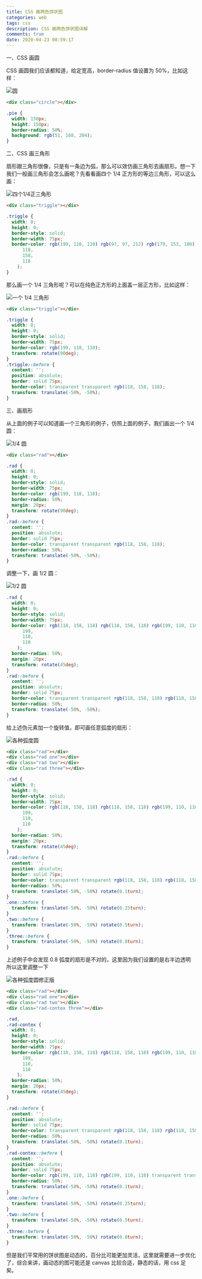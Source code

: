 ```yaml
---
title: CSS 画两色饼状图
categories: web
tags: css
description: CSS 画两色饼状图详解
comments: true
date: 2020-04-23 08:59:17
---
```


一、CSS 画圆

CSS 画圆我们应该都知道，给定宽高，border-radius 值设置为 50%，比如这样：

![圆](https://raw.githubusercontent.com/Canace22/Assets/main/images/circle.png)

```html
<div class="circle"></div>
```

```css
.pie {
  width: 150px;
  height: 150px;
  border-radius: 50%;
  background: rgb(51, 168, 204);
}
```

二、CSS 画三角形

扇形跟三角形很像，只是有一条边为弧，那么可以效仿画三角形去画扇形。想一下我们一般画三角形会怎么画呢？先看看画四个 1/4 正方形的等边三角形，可以这么画：

![四个1/4正三角形](https://raw.githubusercontent.com/Canace22/Assets/main/images/triggle.png)

```html
<div class="triggle"></div>
```

```css
.triggle {
  width: 0;
  height: 0;
  border-style: solid;
  border-width: 75px;
  border-color: rgb(199, 110, 110) rgb(97, 97, 212) rgb(179, 153, 106) rgb(
      118,
      158,
      118
    );
}
```

那么画一个 1/4 三角形呢？可以在纯色正方形的上面盖一层正方形，比如这样：

![一个 1/4 三角形](https://raw.githubusercontent.com/Canace22/Assets/main/images/triggle-one.png)

```html
<div class="triggle"></div>
```

```css
.triggle {
  width: 0;
  height: 0;
  border-style: solid;
  border-width: 75px;
  border-color: rgb(199, 110, 110);
  transform: rotate(90deg);
}
.triggle::before {
  content: '';
  position: absolute;
  border: solid 75px;
  border-color: transparent transparent rgb(118, 158, 118);
  transform: translate(-50%, -50%);
}
```

三、画扇形

从上面的例子可以知道画一个三角形的例子，仿照上面的例子，我们画出一个 1/4 圆：

![1/4 圆](https://raw.githubusercontent.com/Canace22/Assets/main/images/1-4circle.png)

```html
<div class="rad"></div>
```

```css
.rad {
  width: 0;
  height: 0;
  border-style: solid;
  border-width: 75px;
  border-color: rgb(199, 110, 110);
  border-radius: 50%;
  margin: 20px;
  transform: rotate(90deg);
}
.rad::before {
  content: '';
  position: absolute;
  border: solid 75px;
  border-color: transparent transparent rgb(118, 158, 118);
  border-radius: 50%;
  transform: translate(-50%, -50%);
}
```

调整一下，画 1/2 圆：

![1/2 圆](https://raw.githubusercontent.com/Canace22/Assets/main/images/1-2circle.png)

```css
.rad {
  width: 0;
  height: 0;
  border-style: solid;
  border-width: 75px;
  border-color: rgb(118, 158, 118) rgb(118, 158, 118) rgb(199, 110, 110) rgb(
      199,
      110,
      110
    );
  border-radius: 50%;
  margin: 20px;
  transform: rotate(45deg);
}
.rad::before {
  content: '';
  position: absolute;
  border: solid 75px;
  border-color: transparent transparent rgb(118, 158, 118) rgb(118, 158, 118);
  border-radius: 50%;
  transform: translate(-50%, -50%);
}
```

给上述伪元素加一个旋转值，即可画任意弧度的扇形：

![各种弧度圆](https://raw.githubusercontent.com/Canace22/Assets/main/images/percent-circle.png)

```html
<div class="rad"></div>
<div class="rad one"></div>
<div class="rad two"></div>
<div class="rad three"></div>
```

```css
.rad {
  width: 0;
  height: 0;
  border-style: solid;
  border-width: 75px;
  border-color: rgb(118, 158, 118) rgb(118, 158, 118) rgb(199, 110, 110) rgb(
      199,
      110,
      110
    );
  border-radius: 50%;
  margin: 20px;
  transform: rotate(45deg);
}
.rad::before {
  content: '';
  position: absolute;
  border: solid 75px;
  border-color: transparent transparent rgb(118, 158, 118) rgb(118, 158, 118);
  border-radius: 50%;
  transform: translate(-50%, -50%) rotate(0.1turn);
}
.one::before {
  transform: translate(-50%, -50%) rotate(0.25turn);
}
.two::before {
  transform: translate(-50%, -50%) rotate(0.5turn);
}
.three::before {
  transform: translate(-50%, -50%) rotate(0.8turn);
}
```

上述例子中会发现 0.8 弧度的扇形是不对的，这里因为我们设置的是右半边透明所以这里调整一下

![各种弧度圆修正版](https://raw.githubusercontent.com/Canace22/Assets/main/images/percent-circle-per.png)

```html
<div class="rad"></div>
<div class="rad one"></div>
<div class="rad two"></div>
<div class="rad-contex three"></div>
```

```css
.rad,
.rad-contex {
  width: 0;
  height: 0;
  border-style: solid;
  border-width: 75px;
  border-color: rgb(118, 158, 118) rgb(118, 158, 118) rgb(199, 110, 110) rgb(
      199,
      110,
      110
    );
  border-radius: 50%;
  margin: 20px;
  transform: rotate(45deg);
}

.rad::before {
  content: '';
  position: absolute;
  border: solid 75px;
  border-color: transparent transparent rgb(118, 158, 118) rgb(118, 158, 118);
  border-radius: 50%;
  transform: translate(-50%, -50%) rotate(0.1turn);
}
.rad-contex::before {
  content: '';
  position: absolute;
  border: solid 75px;
  border-color: rgb(199, 110, 110) rgb(199, 110, 110) transparent transparent;
  border-radius: 50%;
  transform: translate(-50%, -50%) rotate(0.1turn);
}
.one::before {
  transform: translate(-50%, -50%) rotate(0.25turn);
}
.two::before {
  transform: translate(-50%, -50%) rotate(0.5turn);
}
.three::before {
  transform: translate(-50%, -50%) rotate(0.8turn);
}
```

但是我们平常用的饼状图是动态的，百分比可能更加灵活，这里就需要进一步优化了，综合来讲，画动态的图可能还是 canvas 比较合适，静态的话，用 css 足矣。
